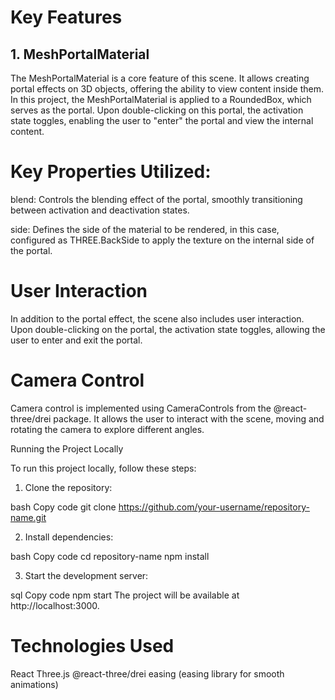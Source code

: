 
# Key Features

## 1. MeshPortalMaterial

The MeshPortalMaterial is a core feature of this scene. It allows creating portal effects on 3D objects, offering the ability to view content inside them. In this project, the MeshPortalMaterial is applied to a RoundedBox, which serves as the portal. Upon double-clicking on this portal, the activation state toggles, enabling the user to "enter" the portal and view the internal content.

# Key Properties Utilized:

blend: Controls the blending effect of the portal, smoothly transitioning between activation and deactivation states.

side: Defines the side of the material to be rendered, in this case, configured as THREE.BackSide to apply the texture on the internal side of the portal.

# User Interaction

In addition to the portal effect, the scene also includes user interaction. Upon double-clicking on the portal, the activation state toggles, allowing the user to enter and exit the portal.


 # Camera Control
   
Camera control is implemented using CameraControls from the @react-three/drei package. It allows the user to interact with the scene, moving and rotating the camera to explore different angles.

Running the Project Locally

To run this project locally, follow these steps:

1. Clone the repository:
 
bash
Copy code
git clone https://github.com/your-username/repository-name.git

2. Install dependencies:

bash
Copy code
cd repository-name
npm install

3. Start the development server:
   
sql
Copy code
npm start
The project will be available at http://localhost:3000.

# Technologies Used
React
Three.js
@react-three/drei
easing (easing library for smooth animations)
